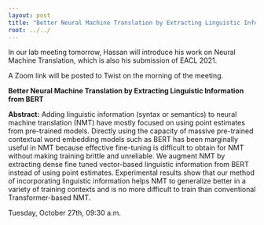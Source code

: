 ```yaml
---
layout: post
title: "Better Neural Machine Translation by Extracting Linguistic Information from BERT"
root: ../../
---
```

In our lab meeting tomorrow, Hassan will introduce his work on Neural Machine Translation, which is also his submission of EACL 2021.

A Zoom link will be posted to Twist on the morning of the meeting. 

**Better Neural Machine Translation by Extracting Linguistic Information from BERT**

**Abstract:**
 Adding linguistic information (syntax or semantics) to neural machine translation (NMT) have mostly focused on using point estimates from pre-trained models. Directly using the capacity of massive pre-trained contextual word embedding models such as BERT has been marginally useful in NMT because effective fine-tuning is difficult to obtain for NMT without making training brittle and unreliable. We augment NMT by extracting dense fine tuned vector-based linguistic information from BERT instead of using point estimates. Experimental results show that our method of incorporating linguistic information helps NMT to generalize better in a variety of training contexts and is no more difficult to train than conventional Transformer-based NMT. 


Tuesday, October 27th, 09:30 a.m.
